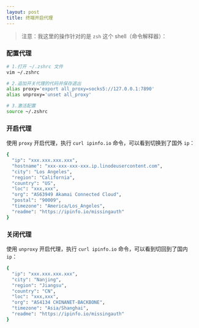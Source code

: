 ```yaml
---
layout: post
title: 终端开启代理
---
```


> 注意：我这里的操作针对的是 `zsh` 这个 shell（命令解释器）：

### 配置代理
```bash
# 1.打开 ~/.zshrc 文件
vim ~/.zshrc

# 2.追加开关代理的代码并保存退出
alias proxy='export all_proxy=socks5://127.0.0.1:7890'
alias unproxy='unset all_proxy'

# 3.激活配置
source ~/.zshrc
```

### 开启代理
使用 `proxy` 开启代理，执行 `curl ipinfo.io` 命令，可以看到切换到了国外 `ip`：
```bash
{
  "ip": "xxx.xxx.xxx.xxx",
  "hostname": "xxx-xxx-xxx-xxx.ip.linodeusercontent.com",
  "city": "Los Angeles",
  "region": "California",
  "country": "US",
  "loc": "xxx,xxx",
  "org": "AS63949 Akamai Connected Cloud",
  "postal": "90009",
  "timezone": "America/Los_Angeles",
  "readme": "https://ipinfo.io/missingauth"
}
```

### 关闭代理
使用 `unproxy` 开启代理，执行 `curl ipinfo.io` 命令，可以看到切回到了国内 `ip`：
```bash
{
  "ip": "xxx.xxx.xxx.xxx",
  "city": "Nanjing",
  "region": "Jiangsu",
  "country": "CN",
  "loc": "xxx,xxx",
  "org": "AS4134 CHINANET-BACKBONE",
  "timezone": "Asia/Shanghai",
  "readme": "https://ipinfo.io/missingauth"
}
```
